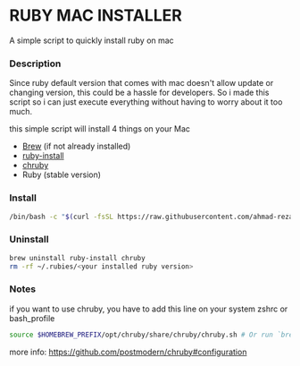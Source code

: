 # RUBY MAC INSTALLER
A simple script to quickly install ruby on mac

### Description
Since ruby default version that comes with mac doesn't allow update or changing version, this could be a hassle for developers. So i made this script so i can just execute everything without having to worry about it too much.

this simple script will install 4 things on your Mac

- [Brew](https://brew.sh/) (if not already installed)
- [ruby-install](https://github.com/postmodern/ruby-install)
- [chruby](https://github.com/postmodern/chruby)
- Ruby (stable version)

### Install
```bash
/bin/bash -c "$(curl -fsSL https://raw.githubusercontent.com/ahmad-reza619/ruby_mac_installer/HEAD/install.sh)"
```

### Uninstall
```bash
brew uninstall ruby-install chruby
rm -rf ~/.rubies/<your installed ruby version>
```

### Notes
if you want to use chruby, you have to add this line on your system zshrc or bash_profile
```bash
source $HOMEBREW_PREFIX/opt/chruby/share/chruby/chruby.sh # Or run `brew info chruby` to find out installed directory
```
more info: https://github.com/postmodern/chruby#configuration
